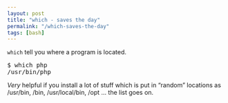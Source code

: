```yaml
---
layout: post
title: "which - saves the day"
permalink: "/which-saves-the-day"
tags: [bash]
---
```


<code>which</code> tell you where a program is located.
<div class="CodeRay">
<div class="code">
<pre>$ which php
/usr/bin/php</pre>
</div>
</div>
<em>Very</em> helpful if you install a lot of stuff which is put in “random” locations as /usr/bin, /bin, /usr/local/bin, /opt … the list goes on.
